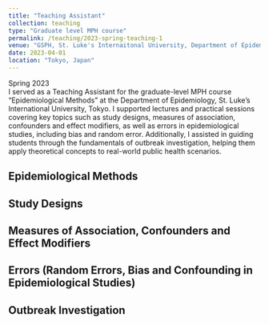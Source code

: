 ```yaml
---
title: "Teaching Assistant"
collection: teaching
type: "Graduate level MPH course"
permalink: /teaching/2023-spring-teaching-1
venue: "GSPH, St. Luke's Internaitonal University, Department of Epidemiology"
date: 2023-04-01
location: "Tokyo, Japan"
---
```


Spring 2023   
I served as a Teaching Assistant for the graduate-level MPH course “Epidemiological Methods” at the Department of Epidemiology, St. Luke’s International University, Tokyo. I supported lectures and practical sessions covering key topics such as study designs, measures of association, confounders and effect modifiers, as well as errors in epidemiological studies, including bias and random error. Additionally, I assisted in guiding students through the fundamentals of outbreak investigation, helping them apply theoretical concepts to real-world public health scenarios.

## Epidemiological Methods

## Study Designs

## Measures of Association, Confounders and Effect Modifiers

## Errors (Random Errors, Bias and Confounding in Epidemiological Studies)  

## Outbreak Investigation 
